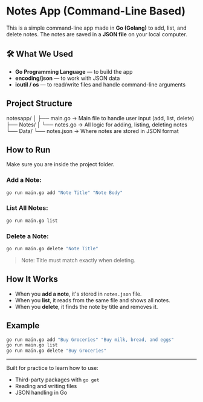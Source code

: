 # Notes App (Command-Line Based)

This is a simple command-line app made in **Go (Golang)** to add, list, and delete notes. The notes are saved in a **JSON file** on your local computer.

## 🛠️ What We Used

- **Go Programming Language** — to build the app
- **encoding/json** — to work with JSON data
- **ioutil / os** — to read/write files and handle command-line arguments

## Project Structure
notesapp/
│
├── main.go             → Main file to handle user input (add, list, delete)
├── Notes/
│   └── notes.go        → All logic for adding, listing, deleting notes
└── Data/
    └── notes.json      → Where notes are stored in JSON format

## How to Run

Make sure you are inside the project folder.

### Add a Note:
```bash
go run main.go add "Note Title" "Note Body"
```

### List All Notes:
```bash
go run main.go list
```

### Delete a Note:
```bash
go run main.go delete "Note Title"
```

> Note: Title must match exactly when deleting.

## How It Works

- When you **add a note**, it's stored in `notes.json` file.
- When you **list**, it reads from the same file and shows all notes.
- When you **delete**, it finds the note by title and removes it.

## Example

```bash
go run main.go add "Buy Groceries" "Buy milk, bread, and eggs"
go run main.go list
go run main.go delete "Buy Groceries"
```

---

Built for practice to learn how to use:
- Third-party packages with `go get`
- Reading and writing files
- JSON handling in Go

